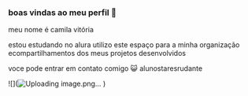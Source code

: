 ### boas vindas ao meu perfil 👋

meu nome é camila vitória

estou estudando no alura
utilizo este espaço para a minha organização ecompartilhamentos dos meus projetos desenvolvidos

voce pode entrar em contato comigo 😺
alunostaresrudante

![](![Uploading image.png…]()
)


<!--
**iamnotgithubb/iamnotgithubb** is a ✨ _special_ ✨ repository because its `README.md` (this file) appears on your GitHub profile.

Here are some ideas to get you started:

- 🔭 I’m currently working on ...
- 🌱 I’m currently learning ...
- 👯 I’m looking to collaborate on ...
- 🤔 I’m looking for help with ...
- 💬 Ask me about ...
- 📫 How to reach me: ...
- 😄 Pronouns: ...
- ⚡ Fun fact: ...
-->
